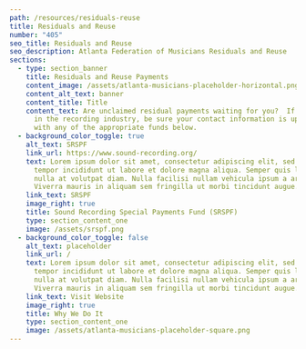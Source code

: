 ```yaml
---
path: /resources/residuals-reuse
title: Residuals and Reuse
number: "405"
seo_title: Residuals and Reuse
seo_description: Atlanta Federation of Musicians Residuals and Reuse
sections:
  - type: section_banner
    title: Residuals and Reuse Payments
    content_image: /assets/atlanta-musicians-placeholder-horizontal.png
    content_alt_text: banner
    content_title: Title
    content_text: Are unclaimed residual payments waiting for you?  If you've worked
      in the recording industry, be sure your contact information is up to date
      with any of the appropriate funds below.
  - background_color_toggle: true
    alt_text: SRSPF
    link_url: https://www.sound-recording.org/
    text: Lorem ipsum dolor sit amet, consectetur adipiscing elit, sed do eiusmod
      tempor incididunt ut labore et dolore magna aliqua. Semper quis lectus
      nulla at volutpat diam. Nulla facilisi nullam vehicula ipsum a arcu.
      Viverra mauris in aliquam sem fringilla ut morbi tincidunt augue.
    link_text: SRSPF
    image_right: true
    title: Sound Recording Special Payments Fund (SRSPF)
    type: section_content_one
    image: /assets/srspf.png
  - background_color_toggle: false
    alt_text: placeholder
    link_url: /
    text: Lorem ipsum dolor sit amet, consectetur adipiscing elit, sed do eiusmod
      tempor incididunt ut labore et dolore magna aliqua. Semper quis lectus
      nulla at volutpat diam. Nulla facilisi nullam vehicula ipsum a arcu.
      Viverra mauris in aliquam sem fringilla ut morbi tincidunt augue.
    link_text: Visit Website
    image_right: true
    title: Why We Do It
    type: section_content_one
    image: /assets/atlanta-musicians-placeholder-square.png
---
```

